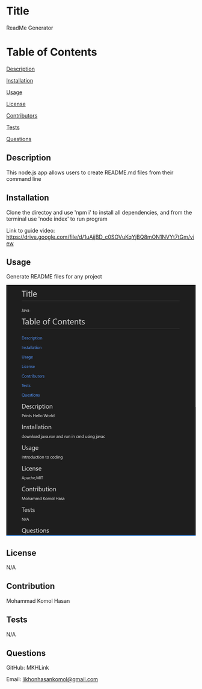 # Title
ReadMe Generator

# Table of Contents
[Description](#description)

[Installation](#instalation)

[Usage](#usage)

[License](#license)

[Contributors](#contributors)

[Tests](#tests)

[Questions](#questions)

## Description
This node.js app allows users to create README.md files from their command line

## Installation
Clone the directoy and use 'npm i' to install all dependencies, and from the terminal use 'node index' to run program

Link to guide video: https://drive.google.com/file/d/1uAjjBD_c0SOVuKqYjBQ8mON1NVYt7tGm/view

## Usage
Generate README files for any project

![alt text](./screenshot/image.png)

## License
N/A

## Contribution
Mohammad Komol Hasan

## Tests
N/A

## Questions
GitHub: MKHLink

Email: likhonhasankomol@gmail.com
    